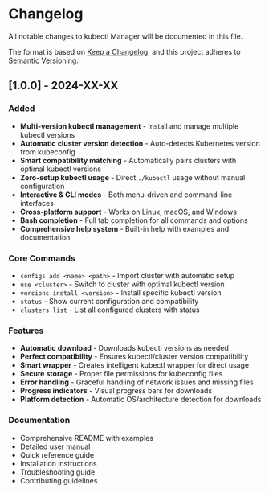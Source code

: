 # Changelog

All notable changes to kubectl Manager will be documented in this file.

The format is based on [Keep a Changelog](https://keepachangelog.com/en/1.0.0/),
and this project adheres to [Semantic Versioning](https://semver.org/spec/v2.0.0.html).

## [1.0.0] - 2024-XX-XX

### Added
- **Multi-version kubectl management** - Install and manage multiple kubectl versions
- **Automatic cluster version detection** - Auto-detects Kubernetes version from kubeconfig
- **Smart compatibility matching** - Automatically pairs clusters with optimal kubectl versions
- **Zero-setup kubectl usage** - Direct `./kubectl` usage without manual configuration
- **Interactive & CLI modes** - Both menu-driven and command-line interfaces
- **Cross-platform support** - Works on Linux, macOS, and Windows
- **Bash completion** - Full tab completion for all commands and options
- **Comprehensive help system** - Built-in help with examples and documentation

### Core Commands
- `configs add <name> <path>` - Import cluster with automatic setup
- `use <cluster>` - Switch to cluster with optimal kubectl version
- `versions install <version>` - Install specific kubectl version
- `status` - Show current configuration and compatibility
- `clusters list` - List all configured clusters with status

### Features
- **Automatic download** - Downloads kubectl versions as needed
- **Perfect compatibility** - Ensures kubectl/cluster version compatibility
- **Smart wrapper** - Creates intelligent kubectl wrapper for direct usage
- **Secure storage** - Proper file permissions for kubeconfig files
- **Error handling** - Graceful handling of network issues and missing files
- **Progress indicators** - Visual progress bars for downloads
- **Platform detection** - Automatic OS/architecture detection for downloads

### Documentation
- Comprehensive README with examples
- Detailed user manual
- Quick reference guide
- Installation instructions
- Troubleshooting guide
- Contributing guidelines
